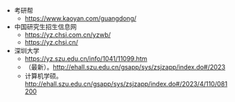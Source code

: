 * 考研帮
  * <https://www.kaoyan.com/guangdong/>
* 中国研究生招生信息网
  * <https://yz.chsi.com.cn/yzwb/>
  * <https://yz.chsi.cn/>
* 深圳大学
  * <https://yz.szu.edu.cn/info/1041/11099.htm>
  * （最新）。<http://ehall.szu.edu.cn/gsapp/sys/zsjzapp/index.do#/2023>
  * 计算机学硕。<http://ehall.szu.edu.cn/gsapp/sys/zsjzapp/index.do#/2023/4/110/081200>


